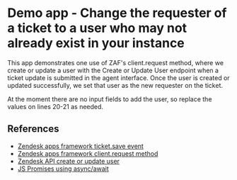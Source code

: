 # Demo app - Change the requester of a ticket to a user who may not already exist in your instance

This app demonstrates one use of ZAF's client.request method, where we create or update a user with the Create or Update User endpoint when a ticket update is submitted in the agent interface. Once the user is created or updated successfully, we set that user as the new requester on the ticket.

At the moment there are no input fields to add the user, so replace the values on lines 20-21 as needed.

## References

* [Zendesk apps framework ticket.save event](https://developer.zendesk.com/api-reference/apps/apps-support-api/ticket_sidebar/#ticket-save-hook-events)
* [Zendesk apps framework client.request method](https://developer.zendesk.com/api-reference/apps/apps-core-api/client_api/#clientrequestoptions)
* [Zendesk API create or update user](https://developer.zendesk.com/api-reference/ticketing/users/users/#create-or-update-user)
* [JS Promises using async/await](https://developer.mozilla.org/en-US/docs/Learn/JavaScript/Asynchronous/Promises#async_and_await)